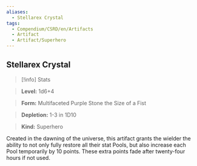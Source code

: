 ```yaml
---
aliases:
  - Stellarex Crystal
tags:
  - Compendium/CSRD/en/Artifacts
  - Artifact
  - Artifact/Superhero
---
```

  
    
## Stellarex Crystal    
>[!info] Stats    
> **Level:** 1d6+4    
> **Form:** Multifaceted Purple Stone the Size of a Fist    
> **Depletion:** 1-3 in 1D10    
> **Kind:** Superhero  
    
Created in the dawning of the universe, this artifact grants the wielder the ability to not only fully restore all their stat Pools, but also increase each Pool temporarily by 10 points. These extra points fade after twenty-four hours if not used.